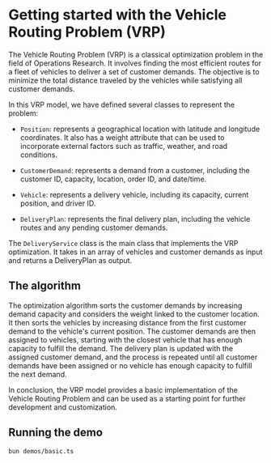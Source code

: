 # Getting started with the Vehicle Routing Problem (VRP) 

The Vehicle Routing Problem (VRP) is a classical optimization problem in the field of Operations Research. It involves finding the most efficient routes for a fleet of vehicles to deliver a set of customer demands. The objective is to minimize the total distance traveled by the vehicles while satisfying all customer demands.

In this VRP model, we have defined several classes to represent the problem:

* `Position`: represents a geographical location with latitude and longitude coordinates. It also has a weight attribute that can be used to incorporate external factors such as traffic, weather, and road conditions.

* `CustomerDemand`: represents a demand from a customer, including the customer ID, capacity, location, order ID, and date/time.

* `Vehicle`: represents a delivery vehicle, including its capacity, current position, and driver ID.

* `DeliveryPlan`: represents the final delivery plan, including the vehicle routes and any pending customer demands.

The `DeliveryService` class is the main class that implements the VRP optimization. It takes in an array of vehicles and customer demands as input and returns a DeliveryPlan as output.

## The algorithm
The optimization algorithm sorts the customer demands by increasing demand capacity and considers the weight linked to the customer location. It then sorts the vehicles by increasing distance from the first customer demand to the vehicle's current position. The customer demands are then assigned to vehicles, starting with the closest vehicle that has enough capacity to fulfill the demand. The delivery plan is updated with the assigned customer demand, and the process is repeated until all customer demands have been assigned or no vehicle has enough capacity to fulfill the next demand.

In conclusion, the VRP model provides a basic implementation of the Vehicle Routing Problem and can be used as a starting point for further development and customization.

## Running the demo

```bash
bun demos/basic.ts
```